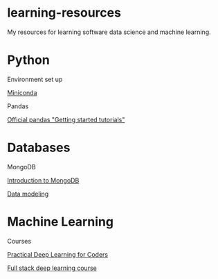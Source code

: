# learning-resources
My resources for learning software data science and machine learning.

# Python

Environment set up

[Miniconda](https://docs.conda.io/en/latest/miniconda.html)

Pandas

[Official pandas "Getting started tutorials"](https://pandas.pydata.org/docs/getting_started/intro_tutorials/index.html)

# Databases

MongoDB

[Introduction to MongoDB](https://university.mongodb.com/courses/M001/about)

[Data modeling](https://university.mongodb.com/courses/M320/about)

# Machine Learning

Courses

[Practical Deep Learning for Coders](https://course.fast.ai/)

[Full stack deep learning course](fullstackdeeplearning.com/)

